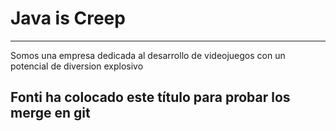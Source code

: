# Java is Creep

___
Somos una empresa dedicada al desarrollo de videojuegos con un potencial de diversion explosivo

## Fonti ha colocado este título para probar los merge en git